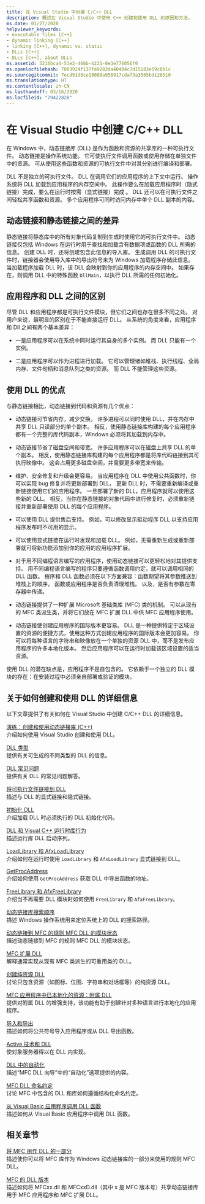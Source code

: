 ```yaml
---
title: 在 Visual Studio 中创建 C/C++ DLL
description: 概述在 Visual Studio 中使用 C++ 创建和使用 DLL 的原因和方法。
ms.date: 01/27/2020
helpviewer_keywords:
- executable files [C++]
- dynamic linking [C++]
- linking [C++], dynamic vs. static
- DLLs [C++]
- DLLs [C++], about DLLs
ms.assetid: 5216bca4-51e2-466b-b221-0e3e776056f0
ms.openlocfilehash: 7083924f137fa9283da40404c7d15183e59c0b1c
ms.sourcegitcommit: 7ecd91d8ce18088a956917cdaf3a3565bd128510
ms.translationtype: HT
ms.contentlocale: zh-CN
ms.lasthandoff: 03/16/2020
ms.locfileid: "79422828"
---
```

# <a name="create-cc-dlls-in-visual-studio"></a>在 Visual Studio 中创建 C/C++ DLL

在 Windows 中，动态链接库 (DLL) 是作为函数和资源的共享库的一种可执行文件。 动态链接是操作系统功能。 它可使执行文件调用函数或使用存储在单独文件中的资源。 可从使用这些函数和资源的可执行文件中对其分别进行编译和部署。

DLL 不是独立的可执行文件。 DLL 在调用它们的应用程序的上下文中运行。 操作系统将 DLL 加载到应用程序的内存空间中。 此操作要么在加载应用程序时（隐式链接）完成，要么在运行时按需（显式链接）完成   。 DLL 还可以在可执行文件之间轻松共享函数和资源。 多个应用程序可同时访问内存中单个 DLL 副本的内容。

## <a name="differences-between-dynamic-linking-and-static-linking"></a>动态链接和静态链接之间的差异

静态链接将静态库中的所有对象代码复制到生成时使用它的可执行文件中。 动态链接仅包括 Windows 在运行时用于查找和加载含有数据项或函数的 DLL 所需的信息。 创建 DLL 时，还将创建包含此信息的导入库。 生成调用 DLL 的可执行文件时，链接器会使用导入库中的导出符号来为 Windows 加载程序存储此信息。 当加载程序加载 DLL 时，该 DLL 会映射到你的应用程序的内存空间中。 如果存在，则调用 DLL 中的特殊函数 `DllMain`，以执行 DLL 所需的任何初始化。

<a name="differences-between-applications-and-dlls"></a>

## <a name="differences-between-applications-and-dlls"></a>应用程序和 DLL 之间的区别

尽管 DLL 和应用程序都是可执行文件模块，但它们之间也存在很多不同之处。 对用户来说，最明显的区别在于不能直接运行 DLL。 从系统的角度来看，应用程序和 Dll 之间有两个基本差异：

- 一是应用程序可以在系统中同时运行其自身的多个实例。 而 DLL 只能有一个实例。

- 二是应用程序可以作为进程进行加载。 它可以管理诸如堆栈、执行线程、全局内存、文件句柄和消息队列之类的资源。 而 DLL 不能管理这些资源。

<a name="advantages-of-using-dlls"></a>

## <a name="advantages-of-using-dlls"></a>使用 DLL 的优点

与静态链接相比，动态链接到代码和资源有几个优点：

- 动态链接可节省内存，减少交换。 许多进程可以同时使用 DLL，并在内存中共享 DLL 只读部分的单个副本。 相反，使用静态链接库构建的每个应用程序都有一个完整的库代码副本，Windows 必须将其加载到内存中。

- 动态链接节省了磁盘空间和带宽。 许多应用程序可以在磁盘上共享 DLL 的单个副本。 相反，使用静态链接库构建的每个应用程序都是将库代码链接到其可执行映像中。 这会占用更多磁盘空间，并需要更多带宽来传输。

- 维护、安全修复和升级会更容易。 当应用程序在 DLL 中使用公共函数时，你可以实现 bug 修复并将更新部署到 DLL。 更新 DLL 时，不需要重新编译或重新链接使用它们的应用程序。 一旦部署了新的 DLL，应用程序就可以使用这些新的 DLL。 相反，当你在静态链接的对象代码中进行修复时，必须重新链接并重新部署使用 DLL 的每个应用程序。

- 可以使用 DLL 提供售后支持。 例如，可以修改显示驱动程序 DLL 以支持应用程序发布时不可用的显示。

- 可以使用显式链接在运行时发现和加载 DLL。 例如，无需重新生成或重新部署就可将新功能添加到你的应用的应用程序扩展。

- 对于用不同编程语言编写的应用程序，使用动态链接可以更轻松地对其提供支持。 用不同编程语言编写的程序只要遵循函数调用约定，就可以调用相同的 DLL 函数。 程序和 DLL 函数必须在以下方面兼容：函数期望将其参数推送到堆栈上的顺序。 函数或应用程序是否负责清理堆栈。 以及，是否有参数在寄存器中传递。

- 动态链接提供了一种扩展 Microsoft 基础类库 (MFC) 类的机制。 可以从现有的 MFC 类派生类，并将它们放在 MFC 扩展 DLL 中供 MFC 应用程序使用。

- 动态链接使创建应用程序的国际版本更容易。 DLL 是一种提供特定于区域设置的资源的便捷方式，使用这种方式创建应用程序的国际版本会更加容易。 你可以将每种语言的字符串和映像放在一个单独的资源 DLL 中，而不是发布应用程序的许多本地化版本。 然后应用程序可以在运行时加载该区域设置的适当资源。

使用 DLL 的潜在缺点是，应用程序不是自包含的。 它依赖于一个独立的 DLL 模块的存在：在安装过程中必须亲自部署或验证的模块。

## <a name="more-information-on-how-to-create-and-use-dlls"></a>关于如何创建和使用 DLL 的详细信息

以下文章提供了有关如何在 Visual Studio 中创建 C/C++ DLL 的详细信息。

[演练：创建和使用动态链接库 (C++)](walkthrough-creating-and-using-a-dynamic-link-library-cpp.md)\
介绍如何使用 Visual Studio 创建和使用 DLL。

[DLL 类型](kinds-of-dlls.md)\
提供有关可生成的不同类型的 DLL 的信息。

[DLL 常见问题](dll-frequently-asked-questions.md)\
提供有关 DLL 的常见问题解答。

[将可执行文件链接到 DLL](linking-an-executable-to-a-dll.md)\
描述与 DLL 的显式链接和隐式链接。

[初始化 DLL](run-time-library-behavior.md#initializing-a-dll)\
介绍加载 DLL 时必须执行的 DLL 初始化代码。

[DLL 和 Visual C++ 运行时库行为](run-time-library-behavior.md)\
描述运行库 DLL 启动序列。

[LoadLibrary 和 AfxLoadLibrary](loadlibrary-and-afxloadlibrary.md)\
介绍如何在运行时使用 `LoadLibrary` 和 `AfxLoadLibrary` 显式链接到 DLL。

[GetProcAddress](getprocaddress.md)\
介绍如何使用 `GetProcAddress` 获取 DLL 中导出函数的地址。

[FreeLibrary 和 AfxFreeLibrary](freelibrary-and-afxfreelibrary.md)\
介绍当不再需要 DLL 模块时如何使用 `FreeLibrary` 和 `AfxFreeLibrary`。

[动态链接库搜索顺序](/windows/win32/Dlls/dynamic-link-library-search-order)\
描述 Windows 操作系统用来定位系统上的 DLL 的搜索路径。

[动态链接到 MFC 的规则 MFC DLL 的模块状态](module-states-of-a-regular-dll-dynamically-linked-to-mfc.md)\
描述动态链接到 MFC 的规则 MFC DLL 的模块状态。

[MFC 扩展 DLL](extension-dlls-overview.md)\
解释通常实现从现有 MFC 类派生的可重用类的 DLL。

[创建纯资源 DLL](creating-a-resource-only-dll.md)\
讨论只包含资源（如图标、位图、字符串和对话框等）的纯资源 DLL。

[MFC 应用程序中已本地化的资源：附属 DLL](localized-resources-in-mfc-applications-satellite-dlls.md)\
提供对附属 DLL 的增强支持，该功能有助于创建针对多种语言进行本地化的应用程序。

[导入和导出](importing-and-exporting.md)\
描述如何将公共符号导入应用程序或从 DLL 导出函数。

[Active 技术和 DLL](active-technology-and-dlls.md)\
使对象服务器得以在 DLL 内实现。

[DLL 中的自动化](automation-in-a-dll.md)\
描述“MFC DLL 向导”中的“自动化”选项提供的内容。

[MFC DLL 命名约定](../mfc/mfc-library-versions.md#mfc-static-library-naming-conventions)\
讨论 MFC 中包含的 DLL 和库如何遵循结构化命名约定。

[从 Visual Basic 应用程序调用 DLL 函数](calling-dll-functions-from-visual-basic-applications.md)\
描述如何从 Visual Basic 应用程序中调用 DLL 函数。

## <a name="related-sections"></a>相关章节

[将 MFC 用作 DLL 的一部分](../mfc/tn011-using-mfc-as-part-of-a-dll.md)\
描述使你可以将 MFC 库作为 Windows 动态链接库的一部分来使用的规则 MFC DLL。

[MFC 的 DLL 版本](../mfc/tn033-dll-version-of-mfc.md)\
描述如何将 MFCxx.dll 和 MFCxxD.dll（其中 x 是 MFC 版本号）共享动态链接库用于 MFC 应用程序和 MFC 扩展 DLL。
